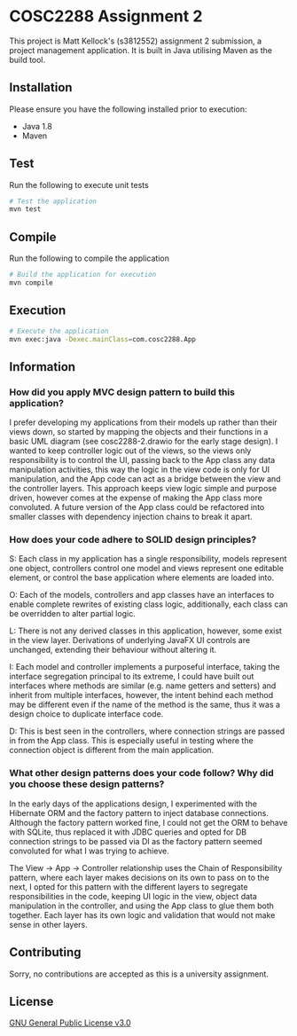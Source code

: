 # COSC2288 Assignment 2

This project is Matt Kellock's (s3812552) assignment 2 submission, a project management application.
It is built in Java utilising Maven as the build tool.

## Installation

Please ensure you have the following installed prior to execution:

- Java 1.8
- Maven

## Test

Run the following to execute unit tests

```bash
# Test the application
mvn test
```

## Compile

Run the following to compile the application

```bash
# Build the application for execution
mvn compile
```

## Execution

```bash
# Execute the application
mvn exec:java -Dexec.mainClass=com.cosc2288.App
```

## Information

### How did you apply MVC design pattern to build this application?

I prefer developing my applications from their models up rather than their views down, so started by mapping the objects and their functions in a basic UML diagram (see cosc2288-2.drawio for the early stage design). I wanted to keep controller logic out of the views, so the views only responsibility is to control the UI, passing back to the App class any data manipulation activities, this way the logic in the view code is only for UI manipulation, and the App code can act as a bridge between the view and the controller layers. This approach keeps view logic simple and purpose driven, however comes at the expense of making the App class more convoluted. A future version of the App class could be refactored into smaller classes with dependency injection chains to break it apart.

### How does your code adhere to SOLID design principles?

S: Each class in my application has a single responsibility, models represent one object, controllers control one model and views represent one editable element, or control the base application where elements are loaded into.

O: Each of the models, controllers and app classes have an interfaces to enable complete rewrites of existing class logic, additionally, each class can be overridden to alter partial logic.

L: There is not any derived classes in this application, however, some exist in the view layer. Derivations of underlying JavaFX UI controls are unchanged, extending their behaviour without altering it.

I: Each model and controller implements a purposeful interface, taking the interface segregation principal to its extreme, I could have built out interfaces where methods are similar (e.g. name getters and setters) and inherit from multiple interfaces, however, the intent behind each method may be different even if the name of the method is the same, thus it was a design choice to duplicate interface code.

D: This is best seen in the controllers, where connection strings are passed in from the App class. This is especially useful in testing where the connection object is different from the main application.

### What other design patterns does your code follow? Why did you choose these design patterns?

In the early days of the applications design, I experimented with the Hibernate ORM and the factory pattern to inject database connections. Although the factory pattern worked fine, I could not get the ORM to behave with SQLite, thus replaced it with JDBC queries and opted for DB connection strings to be passed via DI as the factory pattern seemed convoluted for what I was trying to achieve.

The View -> App -> Controller relationship uses the Chain of Responsibility pattern, where each layer makes decisions on its own to pass on to the next, I opted for this pattern with the different layers to segregate responsibilities in the code, keeping UI logic in the view, object data manipulation in the controller, and using the App class to glue them both together. Each layer has its own logic and validation that would not make sense in other layers.

## Contributing

Sorry, no contributions are accepted as this is a university assignment.

## License

[GNU General Public License v3.0](https://choosealicense.com/licenses/gpl-3.0/)
